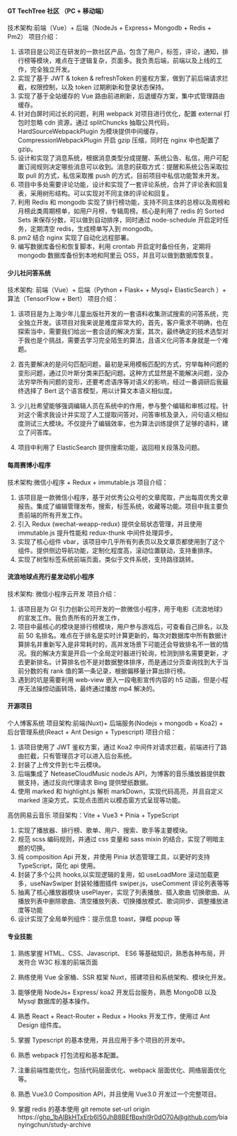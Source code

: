 #### GT TechTree 社区 （PC + 移动端）

技术架构:前端（Vue）+ 后端（NodeJs + Express+ Mongodb + Redis + Pm2）
项目介绍：

1. 该项目是公司正在研发的一款社区产品，包含了用户，标签，评论，通知，排行榜等模块，难点在于逻辑复杂，页面多。我负责后端，前端以及上线的工作，完全独立开发。
2. 实现了基于 JWT & token & refreshToken 的鉴权方案，做到了前后端请求拦截，权限控制，以及 token 过期刷新和登录状态保持。
3. 实现了基于全站缓存的 Vue 路由前进刷新，后退缓存方案，集中式管理路由缓存。
4. 针对白屏时间过长的问题，利用 webpack 对项目进行优化，配置 external 打包时忽略 cdn 资源，通过 splitChuncks 抽取公共代码，HardSourceWebpackPlugin 为模块提供中间缓存，CompressionWebpackPlugin 开启 gzip 压缩，同时在 nginx 中也配置了 gzip。
5. 设计和实现了消息系统，根据消息类型分成提醒、系统公告、私信，用户可配置订阅规则决定哪些消息可以收到。消息的获取方式：提醒和系统公告采取拉取 pull 的方式，私信采取推 push 的方式，目前项目中私信功能暂未开发。
6. 项目中多处需要评论功能，设计和实现了一套评论系统，合并了评论表和回复表，采用树形结构。可以实现对不同主体的评论和回复。
7. 利用 Redis 和 mongodb 实现了排行榜功能，支持不同主体的总榜以及周榜和月榜此类周期榜单，如用户月榜，专辑周榜。核心是利用了 redis 的 Sorted Sets 来保存分数，可以做到自动排序，同时通过 node-schedule 开启定时任务，定期清空 redis，生成榜单写入到 mongodb。
8. pm2 结合 nginx 实现了自动化远程部署。
9. 编写数据库备份和恢复脚本，利用 crontab 开启定时备份任务，定期将 mongodb 数据库备份到本地和阿里云 OSS，并且可以做到数据库恢复。

#### 少儿社问答系统

技术架构: 前端（Vue）+ 后端（Python + Flask+ + Mysql+ ElasticSearch ）+ 算法（TensorFlow + Bert）
项目介绍：

1. 该项目是为上海少年儿童出版社开发的一套语料收集测试搜索的问答系统，完全独立开发。该项目对我来说是难度非常大的，首先，客户需求不明确，也在探索当中，需要我们给出一套合适的解决方案，其次，最终确定的技术选型对于我也是个挑战，需要去学习完全陌生的算法，且语义化问答本身就是一个难题。

2. 首先要解决的是问句匹配问题，最初是采用模板匹配的方式，穷举每种问题的变形问题，通过贝叶斯分类来匹配问题。这种方式显然是不能解决问题，没办法穷举所有问题的变形，还要考虑语序等对语义的影响，经过一番调研后我最终选择了 Bert 这个语言模型，用以计算文本语义相似度。
3. 少儿社希望能够强调编辑人员在系统中的作用，参与整个编辑和审核过程。针对这个需求我设计并实现了人工提取问答对，问答审核及录入，问句语义相似度测试三大模块。不仅提升了编辑效率，也为算法训练提供了足够的语料，建立了问答库。
4. 项目中利用了 ElasticSearch 提供搜索功能，返回相关段落及问题。

#### 每周赛博小程序

技术架构:微信小程序 + Redux + immutable.js
项目介绍：

1. 该项目是一款微信小程序，基于对优秀公众号的文章爬取，产出每周优秀文章报告。集成了编辑管理发布，搜索，标签系统，收藏等功能。项目中我主要负责前端的所有开发工作。
2. 引入 Redux (wechat-weapp-redux) 提供全局状态管理，并且使用 immutable.js 提升性能和 redux-thunk 中间件处理异步。
3. 实现了核心组件 vbar，该项目中几乎所有列表页以及文章页都使用到了这个组件。提供侧边导航功能，定制化程度高，滚动位置联动，支持重排序。
4. 实现了树型标签系统前端页面，类似于文件系统，支持路径跳转。

#### 流浪地球点亮行星发动机小程序

技术架构: 微信小程序云开发
项目介绍：

1. 该项目是为 GI 引力创新公司开发的一款微信小程序，用于电影《流浪地球》的宣发工作。我负责所有的开发工作，
2. 项目中最核心的模块是排行榜模块，用户参与游戏后，可查看自己排名，以及前 50 名排名。难点在于排名是实时计算更新的，每次对数据库中所有数据计算排名并重新写入是非常耗时的，高并发场景下可能还会导致排名不一致的情况。我的解决方案是开启一个全局定时器进行轮询，检测到排名需要更新，才去更新排名。计算排名也不是对数据整体排序，而是通过分页查询找到大于当前分数的有 rank 值的第一条记录，根据偏移量计算出排行榜。
3. 遇到的坑是需要利用 web-view 嵌入一段电影宣传内容的 h5 动画，但是小程序无法操控动画转场，最终通过播放 mp4 解决的。

#### 开源项目

个人博客系统
项目架构:前端(Nuxt)+ 后端服务(Nodejs + mongodb + Koa2) + 后台管理系统(React + Ant Design + Typescript)
项目介绍：

1. 该项目使用了 JWT 鉴权方案，通过 Koa2 中间件对请求拦截，前端进行了路由拦截，只有管理员才可以进入后台系统。
2. 封装了上传文件到七牛云模块。
3. 后端集成了 NeteaseCloudMusic nodeJs API，为博客的音乐播放器提供数据支持，通过反向代理请求 Bing 提供壁纸数据。
4. 使用 marked 和 highlight.js 解析 markDown，实现代码高亮，并且自定义 marked 渲染方式，实现点击图片以模态窗方式呈现等功能。

高仿网易云音乐
项目架构：Vite + Vue3 + Pinia + TypeScript

1. 实现了播放器、排行榜、歌单、用户、搜索、歌手等主要模块。
2. 规范 scss 编码规则，并通过 css 变量和 sass mixin 的结合，实现了明暗主题的切换。
3. 纯 composition Api 开发，并使用 Pinia 状态管理工具，以更好的支持 TypeScript，简化 api 使用。
4. 封装了多个公共 hooks,以实现逻辑的复用，如 useLoadMore 滚动加载更多，useNavSwiper 封装轮播图插件 swiper.js，useComment 评论列表等等
5. 抽离了核心播放器模块 usePlayer，实现了列表播放、插入歌曲
   切换歌曲、从播放列表中删除歌曲、清空播放列表、切换播放模式、歌词同步、调整播放进度等功能
6. 设计实现了全局单列组件：提示信息 toast，弹框 popup 等

#### 专业技能

1. 熟练掌握 HTML、CSS、Javascript、 ES6 等基础知识，熟悉各种布局，开发符合 W3C 标准的前端页面

2. 熟练使用 Vue 全家桶、SSR 框架 Nuxt，搭建项目和系统架构、模块化开发。

3. 能够使用 NodeJs+ Express/ koa2 开发后台服务，熟悉 MongoDB 以及 Mysql 数据库的基本操作。

4. 熟悉 React + React-Router + Redux + Hooks 开发工作，使用过 Ant Design 组件库。

5. 掌握 Typescript 的基本使用，并且应用于多个项目的开发中。

6. 熟悉 webpack 打包流程和基本配置。

7. 注重前端性能优化，包括代码层面优化、webpack 层面优化、网络层面优化等。

8. 熟悉 Vue3.0 Composition API，并且使用 Vue3.0 开发过一个完整项目。
9. 掌握 redis 的基本使用
   git remote set-url origin https://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@github.com/bianyingchun/study-archive


